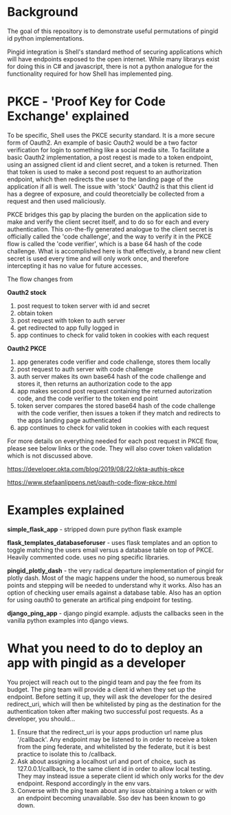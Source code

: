 # Background 
The goal of this repository is to demonstrate useful permutations of pingid id python implementations.

Pingid integration is Shell's standard method of securing applications which will have endpoints exposed to the open internet. 
While many librarys exist for doing this in C# and javascript, there is not a python analogue for the functionality required for how Shell has implemented ping. 

# **PKCE - 'Proof Key for Code Exchange' explained**

To be specific, Shell uses the PKCE security standard. It is a more secure form of Oauth2. 
An example of basic Oauth2 would be a two factor verification for login to something like a social media site.
To facilitate a basic Oauth2 implementation, a post reqest is made to a token endpoint, using an assigned client id and client secret, and a token is returned. Then that token is used to make a second post request to an authorization endpoint, which then redirects the user to the landing page of the application if all is well. 
The issue with 'stock' Oauth2 is that this client id has a degree of exposure, and could theoretcially be collected from a request and then used maliciously.

PKCE bridges this gap by placing the burden on the application side to make and verify the client secret itself, and to do so for each and every authentication. This on-the-fly generated analogue to the client secret is officially called the 'code challenge', and the way to verify it in the PKCE flow is called the 'code verifier', which is a base 64 hash of the code challenge. What is accomplished here is that effectively, a brand new client secret is used every time and will only work once, and therefore intercepting it has no value for future accesses. 

The flow changes from 

**Oauth2 stock**

1. post request to token server with id and secret
2. obtain token 
3. post request with token to auth server 
4. get redirected to app fully logged in 
5. app continues to check for valid token in cookies with each request

**Oauth2 PKCE**

1. app generates code verifier and code challenge, stores them locally
2. post request to auth server with code challenge
3. auth server makes its own base64 hash of the code challenge and stores it, then returns an authorization code to the app
4. app makes second post request containing the returned autorization code, and the code verifier to the token end point
5. token server compares the stored base64 hash of the code challenge with the code verifier, then issues a token if they match and redirects to the apps landing page authenticated 
6. app continues to check for valid token in cookies with each request

For more details on everything needed for each post request in PKCE flow, please see below links or the code. They will also cover token validation which is not discussed above. 

https://developer.okta.com/blog/2019/08/22/okta-authjs-pkce

https://www.stefaanlippens.net/oauth-code-flow-pkce.html

# **Examples explained**

**simple_flask_app** - stripped down pure python flask example

**flask_templates_databaseforuser** - uses flask templates and an option to toggle matching the users email versus a database table on top of PKCE. Heavily commented code. uses no ping specific libraries.

**pingid_plotly_dash** - the very radical departure implementation of pingid for plotly dash. Most of the magic happens under the hood, so numerous break points and stepping will be needed to understand why it works. Also has an option of checking user emails against a database table. Also has an option for using oauth0 to generate an artifical ping endpoint for testing. 

**django_ping_app** - django pingid example. adjusts the callbacks seen in the vanilla python examples into django views. 

# **What you need to do to deploy an app with pingid as a developer**
You project will reach out to the pingid team and pay the fee from its budget. The ping team will provide a client id when they set up the endpoint. Before setting it up, they will ask the developer for the desired redirect_uri, which will then be whitelisted by ping as the destination for the authentication token after making two successful post requests. 
As a developer, you should...
1. Ensure that the redirect_uri is your apps production url name plus '/callback'. Any endpoint may be listened to in order to receive a token from the ping federate, and whitelisted by the federate, but it is best practice to isolate this to /callback. 
2. Ask about assigning a localhost url and port of choice, such as 127.0.0.1/callback, to the same client id in order to allow local testing. They may instead issue a seperate client id which only works for the dev endpoint. Respond accordingly in the env vars. 
3. Converse with the ping team about any issue obtaining a token or with an endpoint becoming unavailable. Sso dev has been known to go down. 
